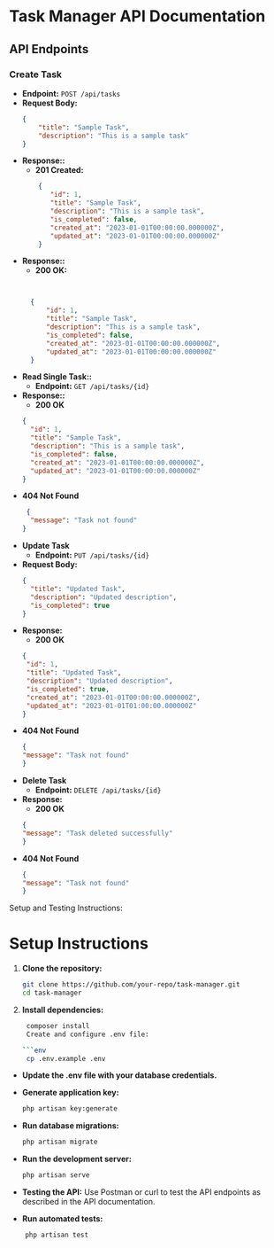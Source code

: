 # Task Manager API Documentation

## API Endpoints

### Create Task

- **Endpoint:** `POST /api/tasks`
- **Request Body:**
  ```json
  {
      "title": "Sample Task",
      "description": "This is a sample task"
  }

- **Response::**
     - **201 Created:**
    ```json
        {
           "id": 1,
           "title": "Sample Task",
           "description": "This is a sample task",
           "is_completed": false,
           "created_at": "2023-01-01T00:00:00.000000Z",
           "updated_at": "2023-01-01T00:00:00.000000Z"
        }

- **Response::**
     - **200 OK:**
  ```json


    {
        "id": 1,
        "title": "Sample Task",
        "description": "This is a sample task",
        "is_completed": false,
        "created_at": "2023-01-01T00:00:00.000000Z",
        "updated_at": "2023-01-01T00:00:00.000000Z"
    }

- **Read Single Task::**
  - **Endpoint:** `GET /api/tasks/{id}`
- **Response::**
   - **200 OK**
  ```json
  {
    "id": 1,
    "title": "Sample Task",
    "description": "This is a sample task",
    "is_completed": false,
    "created_at": "2023-01-01T00:00:00.000000Z",
    "updated_at": "2023-01-01T00:00:00.000000Z"
  }
- **404 Not Found**
  ```json
   {
    "message": "Task not found"
  }
- **Update Task**
  - **Endpoint:** `PUT /api/tasks/{id}`
- **Request Body:**
  ```json
  {
    "title": "Updated Task",
    "description": "Updated description",
    "is_completed": true
  }
- **Response:**
    - **200 OK**
   ```json
  {
    "id": 1,
    "title": "Updated Task",
    "description": "Updated description",
    "is_completed": true,
    "created_at": "2023-01-01T00:00:00.000000Z",
    "updated_at": "2023-01-01T01:00:00.000000Z"
  }
- **404 Not Found**
    ```json
   {
    "message": "Task not found"
   }
- **Delete Task**
   - **Endpoint:** `DELETE /api/tasks/{id}`
- **Response:**
    - **200 OK**
    ```json
   {
    "message": "Task deleted successfully"
   }
- **404 Not Found**
    ```json
   {
    "message": "Task not found"
   }
Setup and Testing Instructions:
# Setup Instructions

1. **Clone the repository:**
   ```bash
   git clone https://github.com/your-repo/task-manager.git
   cd task-manager
2. **Install dependencies:**

   ```bash
    composer install
    Create and configure .env file:

   ```env
    cp .env.example .env
- **Update the .env file with your database credentials.**

- **Generate application key:**

    ```bash
    php artisan key:generate
- **Run database migrations:**

    ```bash
    php artisan migrate
- **Run the development server:**

     ```bash
    php artisan serve
- **Testing the API:**
Use Postman or curl to test the API endpoints as described in the API documentation.

- **Run automated tests:**

```bash
    php artisan test

